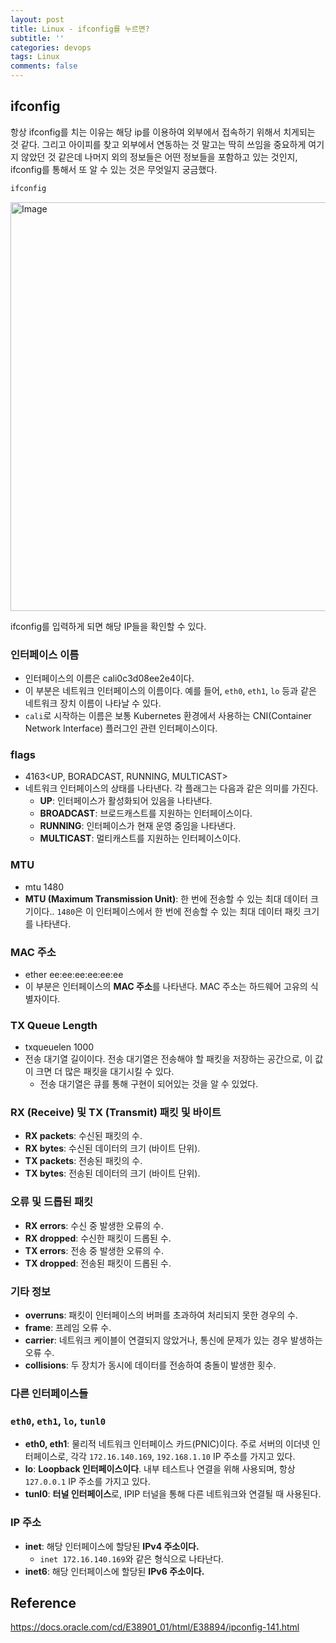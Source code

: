 ```yaml
---
layout: post
title: Linux - ifconfig를 누르면?
subtitle: ''
categories: devops
tags: Linux
comments: false
---
```


## ifconfig

항상 ifconfig를 치는 이유는 해당 ip를 이용하여 외부에서 접속하기 위해서 치게되는 것 같다. 그리고 아이피를 찾고 외부에서 연동하는 것 말고는 딱히 쓰임을 중요하게 여기지 않았던 것 같은데 나머지 외의 정보들은 어떤 정보들을 포함하고 있는 것인지, ifconfig를 통해서 또 알 수 있는 것은 무엇일지 궁금했다.

```bash
ifconfig
```

<img width="654" alt="Image" src="https://github.com/user-attachments/assets/caa2d485-c726-46f9-aeb0-c4b44b39217b" />

ifconfig를 입력하게 되면 해당 IP들을 확인할 수 있다.

### 인터페이스 이름

- 인터페이스의 이름은 cali0c3d08ee2e4이다.
- 이 부분은 네트워크 인터페이스의 이름이다. 예를 들어, `eth0`, `eth1`, `lo` 등과 같은 네트워크 장치 이름이 나타날 수 있다.
- `cali`로 시작하는 이름은 보통 Kubernetes 환경에서 사용하는 CNI(Container Network Interface) 플러그인 관련 인터페이스이다.

### flags

- 4163<UP, BORADCAST, RUNNING, MULTICAST>
- 네트워크 인터페이스의 상태를 나타낸다. 각 플래그는 다음과 같은 의미를 가진다.
    - **UP**: 인터페이스가 활성화되어 있음을 나타낸다.
    - **BROADCAST**: 브로드캐스트를 지원하는 인터페이스이다.
    - **RUNNING**: 인터페이스가 현재 운영 중임을 나타낸다.
    - **MULTICAST**: 멀티캐스트를 지원하는 인터페이스이다.

### MTU

- mtu 1480
- **MTU (Maximum Transmission Unit)**: 한 번에 전송할 수 있는 최대 데이터 크기이다.. `1480`은 이 인터페이스에서 한 번에 전송할 수 있는 최대 데이터 패킷 크기를 나타낸다.

### MAC 주소

- ether ee:ee:ee:ee:ee:ee
- 이 부분은 인터페이스의 **MAC 주소**를 나타낸다. MAC 주소는 하드웨어 고유의 식별자이다.

### TX Queue Length

- txqueuelen 1000
- 전송 대기열 길이이다. 전송 대기열은 전송해야 할 패킷을 저장하는 공간으로, 이 값이 크면 더 많은 패킷을 대기시킬 수 있다.
    - 전송 대기열은 큐를 통해 구현이 되어있는 것을 알 수 있었다.

### RX (Receive) 및 TX (Transmit) 패킷 및 바이트

- **RX packets**: 수신된 패킷의 수.
- **RX bytes**: 수신된 데이터의 크기 (바이트 단위).
- **TX packets**: 전송된 패킷의 수.
- **TX bytes**: 전송된 데이터의 크기 (바이트 단위).

### 오류 및 드롭된 패킷

- **RX errors**: 수신 중 발생한 오류의 수.
- **RX dropped**: 수신한 패킷이 드롭된 수.
- **TX errors**: 전송 중 발생한 오류의 수.
- **TX dropped**: 전송된 패킷이 드롭된 수.

### 기타 정보

- **overruns**: 패킷이 인터페이스의 버퍼를 초과하여 처리되지 못한 경우의 수.
- **frame**: 프레임 오류 수.
- **carrier**: 네트워크 케이블이 연결되지 않았거나, 통신에 문제가 있는 경우 발생하는 오류 수.
- **collisions**: 두 장치가 동시에 데이터를 전송하여 충돌이 발생한 횟수.

### 다른 인터페이스들

### `eth0`, `eth1`, `lo`, `tunl0`

- **eth0, eth1**: 물리적 네트워크 인터페이스 카드(PNIC)이다. 주로 서버의 이더넷 인터페이스로, 각각 `172.16.140.169`, `192.168.1.10` IP 주소를 가지고 있다.
- **lo**: **Loopback 인터페이스이다**. 내부 테스트나 연결을 위해 사용되며, 항상 `127.0.0.1` IP 주소를 가지고 있다.
- **tunl0**: **터널 인터페이스**로, IPIP 터널을 통해 다른 네트워크와 연결될 때 사용된다.

### IP 주소

- **inet**: 해당 인터페이스에 할당된 **IPv4 주소이다.**
    - `inet 172.16.140.169`와 같은 형식으로 나타난다.
- **inet6**: 해당 인터페이스에 할당된 **IPv6 주소이다.**

## Reference

<https://docs.oracle.com/cd/E38901_01/html/E38894/ipconfig-141.html>